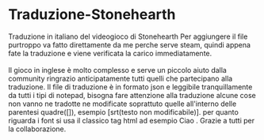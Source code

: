 # Traduzione-Stonehearth
Traduzione in italiano del videogioco di Stonehearth
Per aggiungere il file purtroppo va fatto direttamente da me perche serve steam,
quindi appena fate la traduzione e viene verificata la carico immediatamente.<br><br>
Il gioco in inglese è molto complesso e serve un piccolo aiuto dalla community ringrazio anticipatamente tutti quelli che partecipano alla traduzione. Il file di traduzione è in formato json e leggibile tranquillamente da tutti i tipi di notepad, bisogna fare attenzione alla traduzione alcune cose non vanno ne tradotte ne modificate soprattuto quelle all'interno delle parentesi quadre([]), esempio [srt(testo non modificabile)]. per quanto riguarda i font si usa il classico tag html ad esempio Ciao . Grazie a tutti per la collaborazione.
